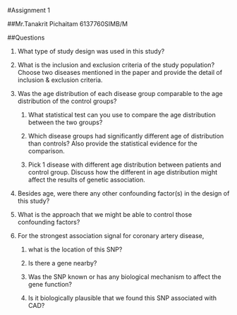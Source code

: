 #Assignment 1

##Mr.Tanakrit Pichaitam  6137760SIMB/M

##Questions
1.  What type of study design was used in this study?

2.  What is the inclusion and exclusion criteria of the study population? Choose
    two diseases mentioned in the paper and provide the detail of inclusion &
    exclusion criteria.

3.  Was the age distribution of each disease group comparable to the age
    distribution of the control groups?

    1.  What statistical test can you use to compare the age distribution
        between the two groups?

    2.  Which disease groups had significantly different age of distribution
        than controls? Also provide the statistical evidence for the comparison.

    3.  Pick 1 disease with different age distribution between patients and
        control group. Discuss how the different in age distribution might
        affect the results of genetic association.

4.  Besides age, were there any other confounding factor(s) in the design of
    this study?

5.  What is the approach that we might be able to control those confounding
    factors?

6.  For the strongest association signal for coronary artery disease,

    1.  what is the location of this SNP?

    2.  Is there a gene nearby?

    3.  Was the SNP known or has any biological mechanism to affect the gene
        function?

    4.  Is it biologically plausible that we found this SNP associated with CAD?
